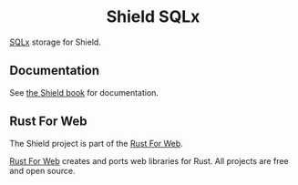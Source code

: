 <h1 align="center">Shield SQLx</h1>

[SQLx](https://github.com/launchbadge/sqlx) storage for Shield.

## Documentation

See [the Shield book](https://shield.rustforweb.org/) for documentation.

## Rust For Web

The Shield project is part of the [Rust For Web](https://github.com/RustForWeb).

[Rust For Web](https://github.com/RustForWeb) creates and ports web libraries for Rust. All projects are free and open source.
